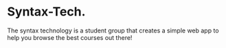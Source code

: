 # Syntax-Tech.
The syntax technology is a student group that creates a simple web app to help you browse the best courses out there!

